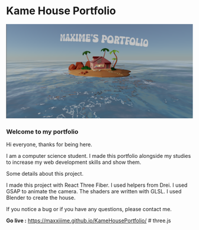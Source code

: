 # Kame House Portfolio

![alt text](exemple.png)

### Welcome to my portfolio

Hi everyone, thanks for being here.

I am a computer science student. I made this portfolio alongside my studies to increase my web development skills and show them.

Some details about this project.

I made this project with React Three Fiber. I used helpers from Drei. I used GSAP to animate the camera. The shaders are written with GLSL. I used Blender to create the house.

If you notice a bug or if you have any questions, please contact me.

**Go live :** https://maxxiiime.github.io/KameHousePortfolio/
#   t h r e e . j s 
 
 